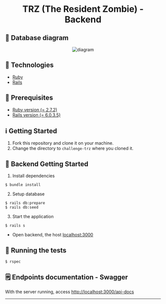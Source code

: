 <h1 align="center">
  TRZ (The Resident Zombie) - Backend
</h1>

## :mag_right: Database diagram

<p align="center">
  <img alt="diagram" src="https://user-images.githubusercontent.com/40550247/113447445-4381e900-93d0-11eb-8b66-d5f737ce66a2.png" />
</p>

## :rocket: Technologies

* [Ruby](https://www.ruby-lang.org/en/)
* [Rails](https://rubyonrails.org/)
## :electric_plug: Prerequisites

- [Ruby version (= 2.7.2)](https://cache.ruby-lang.org/pub/ruby/2.7/ruby-2.7.2.tar.gz)
- [Rails version (= 6.0.3.5)](https://rubygems.org/gems/rails/versions/6.0.3.5)

## :information_source: Getting Started

1. Fork this repository and clone it on your machine.
2. Change the directory to `challenge-trz` where you cloned it.

## :closed_lock_with_key: Backend Getting Started 

1. Install dependencies
```shell
$ bundle install
```
2. Setup database
```shell
$ rails db:prepare
$ rails db:seed 
```
3. Start the application
```shell
$ rails s
```
 * Open backend, the host [localhost:3000](http://localhost:3000)

## :toolbox: Running the tests

```shell
$ rspec
```
## :spiral_notepad: Endpoints documentation - Swagger

With the server running, access [http://localhost:3000/api-docs](http://localhost:3000/api-docs)

---